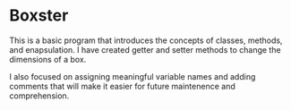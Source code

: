 # Boxster
This is a basic program that introduces the concepts of classes, methods, and enapsulation. I have created getter and setter methods to change the dimensions of a box.

I also focused on assigning meaningful variable names and adding comments that will make it easier for future maintenence and comprehension.
